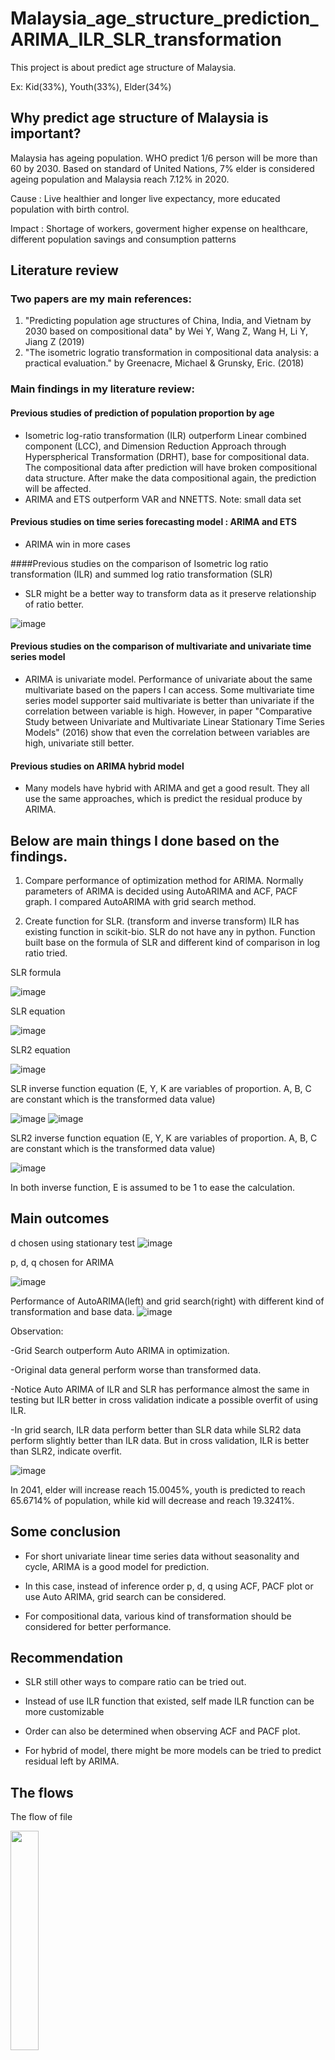 # Malaysia_age_structure_prediction_ARIMA_ILR_SLR_transformation

This project is about predict age structure of Malaysia. 

Ex: Kid(33%), Youth(33%), Elder(34%)

## Why predict age structure of Malaysia is important? 

Malaysia has ageing population. WHO predict 1/6 person will be more than 60 by 2030. Based on standard of United Nations, 7% elder is considered ageing population and Malaysia reach 7.12% in 2020.

Cause : Live healthier and longer live expectancy, more educated population with birth control.

Impact : Shortage of workers, goverment higher expense on healthcare, different population savings and consumption patterns

## Literature review

### Two papers are my main references:
1) "Predicting population age structures of China, India, and Vietnam by 2030 based on compositional data" by Wei Y, Wang Z, Wang H, Li Y, Jiang Z (2019)
2) "The isometric logratio transformation in compositional data analysis: a practical evaluation." by Greenacre, Michael & Grunsky, Eric. (2018)

### Main findings in my literature review:

#### Previous studies of prediction of population proportion by age 
- Isometric log-ratio transformation (ILR) outperform Linear combined component (LCC), and Dimension Reduction Approach through Hyperspherical Transformation (DRHT), base for compositional  data. The compositional data after prediction will have broken compositional data structure. After make the data compositional again, the prediction will be affected.
- ARIMA and ETS outperform VAR and NNETTS. Note: small data set

#### Previous studies on time series forecasting model : ARIMA and ETS
- ARIMA win in more cases

####Previous studies on the comparison of Isometric log ratio transformation (ILR) and summed log ratio transformation (SLR)
- SLR might be a better way to transform data as it preserve relationship of ratio better.

![image](https://user-images.githubusercontent.com/124423169/216757173-f6227841-0970-4ade-82dd-137fff7f427c.png)

#### Previous studies on the comparison of multivariate and univariate time series model
- ARIMA is univariate model. Performance of univariate about the same multivariate based on the papers I can access. Some multivariate time series model supporter said multivariate is better than univariate if the correlation between variable is high. However, in paper "Comparative Study between Univariate and Multivariate Linear Stationary Time Series Models" (2016) show that even the correlation between variables are high, univariate still better. 

#### Previous studies on ARIMA hybrid model
- Many models have hybrid with ARIMA and get a good result. They all use the same approaches, which is predict the residual produce by ARIMA. 

## Below are main things I done based on the findings.

1) Compare performance of optimization method for ARIMA.
Normally parameters of ARIMA is decided using AutoARIMA and ACF, PACF graph. I compared AutoARIMA with grid search method.


2) Create function for SLR. (transform and inverse transform)
ILR has existing function in scikit-bio. SLR do not have any in python. Function built base on the formula of SLR and different kind of comparison in log ratio tried.


SLR formula

![image](https://user-images.githubusercontent.com/124423169/216758160-cdb9a1bb-f211-4338-b7b0-4be365c9dc81.png)


SLR equation 

![image](https://user-images.githubusercontent.com/124423169/216758199-9cf2b3ad-a460-4f2d-a2fe-c9866364cdc7.png)


SLR2 equation

![image](https://user-images.githubusercontent.com/124423169/216758234-123ccdca-5279-4432-9698-017c112ec63e.png)


SLR inverse function equation (E, Y, K are variables of proportion. A, B, C are constant which is the transformed data value)

![image](https://user-images.githubusercontent.com/124423169/216758289-bef5c39b-493a-4bfa-a44c-ebd075c71b1e.png)
![image](https://user-images.githubusercontent.com/124423169/216758300-16adef54-6019-45e9-b211-60c07fcd8e5f.png)


SLR2 inverse function equation (E, Y, K are variables of proportion. A, B, C are constant which is the transformed data value)

![image](https://user-images.githubusercontent.com/124423169/216758330-207c11c8-a38d-43a7-8457-efa5b4ccbc09.png)


In both inverse function, E is assumed to be 1 to ease the calculation.


## Main outcomes

d chosen using stationary test
![image](https://user-images.githubusercontent.com/124423169/216760042-1d19520b-2c40-40c5-b103-58737c059f6f.png)



p, d, q chosen for ARIMA

![image](https://user-images.githubusercontent.com/124423169/216759176-9913575a-f79b-407c-9b93-50f82157ff31.png)

Performance of AutoARIMA(left) and grid search(right) with different kind of transformation and base data.
![image](https://user-images.githubusercontent.com/124423169/216758515-411d0286-b5d0-4987-ad6f-c4e35909a685.png)

Observation:

-Grid Search outperform Auto ARIMA in optimization. 

-Original data general perform worse than transformed data.

-Notice Auto ARIMA of ILR and SLR has performance almost the same in testing but ILR better in cross validation indicate a possible overfit of using ILR.

-In grid search, ILR data perform better than SLR data while SLR2 data perform slightly better than ILR data. But in cross validation, ILR is better than SLR2, indicate overfit.



![image](https://user-images.githubusercontent.com/124423169/216759342-27f98e86-18dd-4e50-a48d-7140ceb3f0eb.png)

In 2041, elder will increase reach 15.0045%, youth is predicted to reach 65.6714% of population, while kid will decrease and reach 19.3241%. 

## Some conclusion
- For short univariate linear time series data without seasonality and cycle, ARIMA is a good model for prediction. 

- In this case, instead of inference order p, d, q using ACF, PACF plot or use Auto ARIMA, grid search can be considered.

- For compositional data, various kind of transformation should be considered for better performance. 

## Recommendation
- SLR still other ways to compare ratio can be tried out. 

- Instead of use ILR function that existed, self made ILR function can be more customizable

- Order can also be determined when observing ACF and PACF plot. 

- For hybrid of model, there might be more models can be tried to predict residual left by ARIMA. 


## The flows

The flow of file

<img src="https://user-images.githubusercontent.com/124423169/216753836-38657a64-57fa-4389-bc54-678b89745581.png" width="30%" height="30%">


The whole flow of how it works

<img src="https://user-images.githubusercontent.com/124423169/216754299-61c71ce6-e0de-4667-b1fa-2a24fbf85203.png" width="30%" height="30%">


All the data used

<img src="https://user-images.githubusercontent.com/124423169/216754811-c5048ef9-ff3a-4fbf-92ff-8b99ec95dc74.png" width="30%" height="30%">


Flow of ARIMA

<img src="https://user-images.githubusercontent.com/124423169/216754689-7370629c-6c32-4b66-a4a9-c2e7e2da94c1.png" width="30%" height="30%">


Flow of XGBoost with ARIMA

<img src="https://user-images.githubusercontent.com/124423169/216754769-65f43340-8205-472c-ab07-c4b0a1e9a654.png" width="30%" height="30%">
